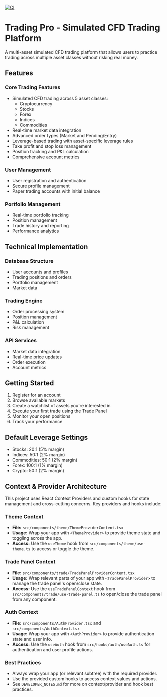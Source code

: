 [![CI](https://github.com/Krishan-B/c-7066/actions/workflows/ci.yml/badge.svg)](https://github.com/Krishan-B/c-7066/actions/workflows/ci.yml)

# Trading Pro - Simulated CFD Trading Platform

A multi-asset simulated CFD trading platform that allows users to practice trading across multiple asset classes without risking real money.

## Features

### Core Trading Features
- Simulated CFD trading across 5 asset classes:
  - Cryptocurrency
  - Stocks
  - Forex
  - Indices
  - Commodities
- Real-time market data integration
- Advanced order types (Market and Pending/Entry)
- Leverage-based trading with asset-specific leverage rules
- Take profit and stop loss management
- Position tracking and P&L calculation
- Comprehensive account metrics

### User Management
- User registration and authentication
- Secure profile management
- Paper trading accounts with initial balance

### Portfolio Management
- Real-time portfolio tracking
- Position management
- Trade history and reporting
- Performance analytics

## Technical Implementation

### Database Structure
- User accounts and profiles
- Trading positions and orders
- Portfolio management
- Market data

### Trading Engine
- Order processing system
- Position management
- P&L calculation
- Risk management

### API Services
- Market data integration
- Real-time price updates
- Order execution
- Account metrics

## Getting Started
1. Register for an account
2. Browse available markets
3. Create a watchlist of assets you're interested in
4. Execute your first trade using the Trade Panel
5. Monitor your open positions
6. Track your performance

## Default Leverage Settings
- Stocks: 20:1 (5% margin)
- Indices: 50:1 (2% margin)
- Commodities: 50:1 (2% margin)
- Forex: 100:1 (1% margin)
- Crypto: 50:1 (2% margin)

## Context & Provider Architecture

This project uses React Context Providers and custom hooks for state management and cross-cutting concerns. Key providers and hooks include:

### Theme Context
- **File:** `src/components/theme/ThemeProviderContent.tsx`
- **Usage:** Wrap your app with `<ThemeProvider>` to provide theme state and toggling across the app.
- **Access:** Use the `useTheme` hook from `src/components/theme/use-theme.ts` to access or toggle the theme.

### Trade Panel Context
- **File:** `src/components/trade/TradePanelProviderContent.tsx`
- **Usage:** Wrap relevant parts of your app with `<TradePanelProvider>` to manage the trade panel's open/close state.
- **Access:** Use the `useTradePanelContext` hook from `src/components/trade/use-trade-panel.ts` to open/close the trade panel from any component.

### Auth Context
- **File:** `src/components/AuthProvider.tsx` and `src/components/AuthContext.tsx`
- **Usage:** Wrap your app with `<AuthProvider>` to provide authentication state and user info.
- **Access:** Use the `useAuth` hook from `src/hooks/auth/useAuth.ts` for authentication and user profile actions.

### Best Practices
- Always wrap your app (or relevant subtree) with the required provider.
- Use the provided custom hooks to access context values and actions.
- See `DEVELOPER_NOTES.md` for more on context/provider and hook best practices.
